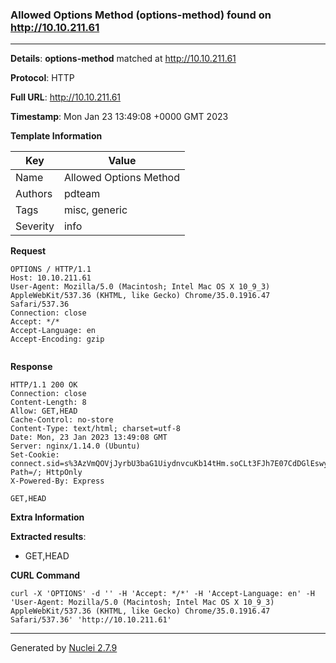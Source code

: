 ### Allowed Options Method (options-method) found on http://10.10.211.61
---
**Details**: **options-method**  matched at http://10.10.211.61

**Protocol**: HTTP

**Full URL**: http://10.10.211.61

**Timestamp**: Mon Jan 23 13:49:08 +0000 GMT 2023

**Template Information**

| Key | Value |
|---|---|
| Name | Allowed Options Method |
| Authors | pdteam |
| Tags | misc, generic |
| Severity | info |

**Request**
```http
OPTIONS / HTTP/1.1
Host: 10.10.211.61
User-Agent: Mozilla/5.0 (Macintosh; Intel Mac OS X 10_9_3) AppleWebKit/537.36 (KHTML, like Gecko) Chrome/35.0.1916.47 Safari/537.36
Connection: close
Accept: */*
Accept-Language: en
Accept-Encoding: gzip


```

**Response**
```http
HTTP/1.1 200 OK
Connection: close
Content-Length: 8
Allow: GET,HEAD
Cache-Control: no-store
Content-Type: text/html; charset=utf-8
Date: Mon, 23 Jan 2023 13:49:08 GMT
Server: nginx/1.14.0 (Ubuntu)
Set-Cookie: connect.sid=s%3AzVmQOVjJyrbU3baG1UiydnvcuKb14tHm.soCLt3FJh7E07CdDGlEswyURkSs2w2NvH3Fv%2FJ75DYg; Path=/; HttpOnly
X-Powered-By: Express

GET,HEAD
```

**Extra Information**

**Extracted results**:

- GET,HEAD



**CURL Command**
```
curl -X 'OPTIONS' -d '' -H 'Accept: */*' -H 'Accept-Language: en' -H 'User-Agent: Mozilla/5.0 (Macintosh; Intel Mac OS X 10_9_3) AppleWebKit/537.36 (KHTML, like Gecko) Chrome/35.0.1916.47 Safari/537.36' 'http://10.10.211.61'
```
---
Generated by [Nuclei 2.7.9](https://github.com/projectdiscovery/nuclei)